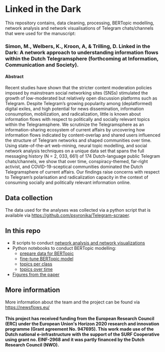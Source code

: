 # Linked in the Dark

This repository contains, data cleaning, processing, BERTopic modelling, network analysis and network visualisations of Telegram chats/channels that were used for the manuscript:

### Simon, M., Welbers, K., Kroon, A, & Trilling, D. Linked in the Dark: A network approach to understanding information flows within the Dutch Telegramsphere (forthcoming at Information, Communication and Society).

#### Abstract

Recent studies have shown that the stricter content moderation policies imposed by mainstream social networking sites (SNSs) stimulated the growth of low-moderated but relatively open discussion platforms such as Telegram. Despite Telegram’s growing popularity among (deplatformed) digital exiles, and high potential for news dissemination, information consumption, mobilization, and radicalization, little is known about information flows with respect to politically and socially relevant topics within the Telegramsphere. We scrutinize the Telegramsphere as an information-sharing ecosystem of current affairs by uncovering how information flows indicated by content-overlap and shared users influenced the structure of Telegram networks and shaped communities over time. Using state-of-the-art web-mining, neural topic modelling, and social network analysis techniques on a unique data set that spans the full messaging history (N = 2, 033, 661) of 174 Dutch-language public Telegram chats/channels, we show that over time, conspiracy-themed, far-right activist, and COVID-19-sceptical communities dominated the Dutch Telegramsphere of current affairs. Our findings raise concerns with respect to Telegram’s polarisation and radicalization capacity in the context of consuming socially and politically relevant information online.

## Data collection

The data used for the analyses was collected via a python script that is available via https://github.com/psyronika/Telegram-scraper.

## In this repo

- R scripts to conduct [network analysis and network visualizations](https://github.com/psyronika/NL-Telegram-nets/blob/main/src/analysis)
- Python notebooks to conduct BERTopic modelling:
  - [prepare data for BERTopic](https://github.com/psyronika/NL-Telegram-nets/blob/main/src/data-processing/Prepare_data_for_BERTopic.ipynb)
  - [fine-tune BERTopic model](https://github.com/psyronika/NL-Telegram-nets/tree/main/src/analysis#:~:text=Fine_tune_BERTopic.ipynb)
  - [topics per class](https://github.com/psyronika/NL-Telegram-nets/blob/main/src/analysis/Topics_per_class.ipynb)
  - [topics over time](https://github.com/psyronika/NL-Telegram-nets/blob/main/src/analysis/Topics_over_time.ipynb)
- [Figures from the paper](https://github.com/psyronika/NL-Telegram-nets/tree/main/figures)



## More information
More information about the team and the project can be found via https://newsflows.eu/ 

#### This project has received funding from the European Research Council (ERC) under the European Union's Horizon 2020 research and innovation programme (Grant agreement No. 947695). This work made use of the Dutch national e-infrastructure with the support of the SURF Cooperative using grant no. EINF-2968 and it was partly financed by the Dutch Research Council (NWO). 

